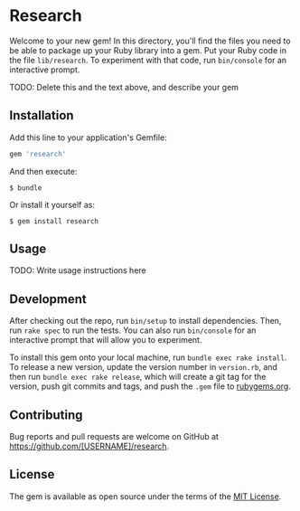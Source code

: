 # Research

Welcome to your new gem! In this directory, you'll find the files you need to be able to package up your Ruby library into a gem. Put your Ruby code in the file `lib/research`. To experiment with that code, run `bin/console` for an interactive prompt.

TODO: Delete this and the text above, and describe your gem

## Installation

Add this line to your application's Gemfile:

```ruby
gem 'research'
```

And then execute:

    $ bundle

Or install it yourself as:

    $ gem install research

## Usage

TODO: Write usage instructions here

## Development

After checking out the repo, run `bin/setup` to install dependencies. Then, run `rake spec` to run the tests. You can also run `bin/console` for an interactive prompt that will allow you to experiment.

To install this gem onto your local machine, run `bundle exec rake install`. To release a new version, update the version number in `version.rb`, and then run `bundle exec rake release`, which will create a git tag for the version, push git commits and tags, and push the `.gem` file to [rubygems.org](https://rubygems.org).

## Contributing

Bug reports and pull requests are welcome on GitHub at https://github.com/[USERNAME]/research.


## License

The gem is available as open source under the terms of the [MIT License](http://opensource.org/licenses/MIT).

